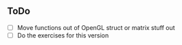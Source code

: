 ## ToDo
- [ ] Move functions out of OpenGL struct or matrix stuff out
- [ ] Do the exercises for this version 
